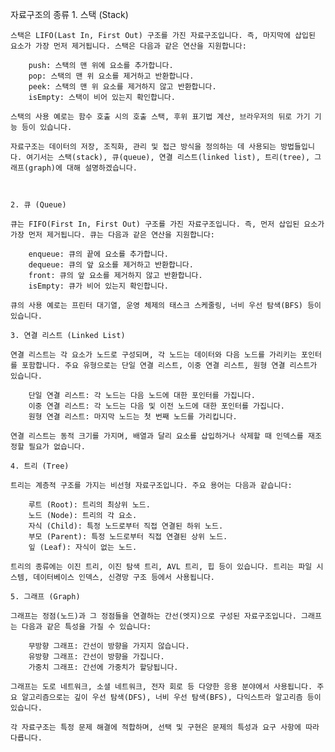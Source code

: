 자료구조의 종류
    1. 스택 (Stack)

    스택은 LIFO(Last In, First Out) 구조를 가진 자료구조입니다. 즉, 마지막에 삽입된 요소가 가장 먼저 제거됩니다. 스택은 다음과 같은 연산을 지원합니다:

        push: 스택의 맨 위에 요소를 추가합니다.
        pop: 스택의 맨 위 요소를 제거하고 반환합니다.
        peek: 스택의 맨 위 요소를 제거하지 않고 반환합니다.
        isEmpty: 스택이 비어 있는지 확인합니다.

    스택의 사용 예로는 함수 호출 시의 호출 스택, 후위 표기법 계산, 브라우저의 뒤로 가기 기능 등이 있습니다.

    자료구조는 데이터의 저장, 조직화, 관리 및 접근 방식을 정의하는 데 사용되는 방법들입니다. 여기서는 스택(stack), 큐(queue), 연결 리스트(linked list), 트리(tree), 그래프(graph)에 대해 설명하겠습니다.



    2. 큐 (Queue)

    큐는 FIFO(First In, First Out) 구조를 가진 자료구조입니다. 즉, 먼저 삽입된 요소가 가장 먼저 제거됩니다. 큐는 다음과 같은 연산을 지원합니다:

        enqueue: 큐의 끝에 요소를 추가합니다.
        dequeue: 큐의 앞 요소를 제거하고 반환합니다.
        front: 큐의 앞 요소를 제거하지 않고 반환합니다.
        isEmpty: 큐가 비어 있는지 확인합니다.

    큐의 사용 예로는 프린터 대기열, 운영 체제의 태스크 스케줄링, 너비 우선 탐색(BFS) 등이 있습니다.

    3. 연결 리스트 (Linked List)

    연결 리스트는 각 요소가 노드로 구성되며, 각 노드는 데이터와 다음 노드를 가리키는 포인터를 포함합니다. 주요 유형으로는 단일 연결 리스트, 이중 연결 리스트, 원형 연결 리스트가 있습니다.

        단일 연결 리스트: 각 노드는 다음 노드에 대한 포인터를 가집니다.
        이중 연결 리스트: 각 노드는 다음 및 이전 노드에 대한 포인터를 가집니다.
        원형 연결 리스트: 마지막 노드는 첫 번째 노드를 가리킵니다.

    연결 리스트는 동적 크기를 가지며, 배열과 달리 요소를 삽입하거나 삭제할 때 인덱스를 재조정할 필요가 없습니다.

    4. 트리 (Tree)

    트리는 계층적 구조를 가지는 비선형 자료구조입니다. 주요 용어는 다음과 같습니다:

        루트 (Root): 트리의 최상위 노드.
        노드 (Node): 트리의 각 요소.
        자식 (Child): 특정 노드로부터 직접 연결된 하위 노드.
        부모 (Parent): 특정 노드로부터 직접 연결된 상위 노드.
        잎 (Leaf): 자식이 없는 노드.

    트리의 종류에는 이진 트리, 이진 탐색 트리, AVL 트리, 힙 등이 있습니다. 트리는 파일 시스템, 데이터베이스 인덱스, 신경망 구조 등에서 사용됩니다.

    5. 그래프 (Graph)

    그래프는 정점(노드)과 그 정점들을 연결하는 간선(엣지)으로 구성된 자료구조입니다. 그래프는 다음과 같은 특성을 가질 수 있습니다:

        무방향 그래프: 간선이 방향을 가지지 않습니다.
        유방향 그래프: 간선이 방향을 가집니다.
        가중치 그래프: 간선에 가중치가 할당됩니다.

    그래프는 도로 네트워크, 소셜 네트워크, 전자 회로 등 다양한 응용 분야에서 사용됩니다. 주요 알고리즘으로는 깊이 우선 탐색(DFS), 너비 우선 탐색(BFS), 다익스트라 알고리즘 등이 있습니다.

    각 자료구조는 특정 문제 해결에 적합하며, 선택 및 구현은 문제의 특성과 요구 사항에 따라 다릅니다.




